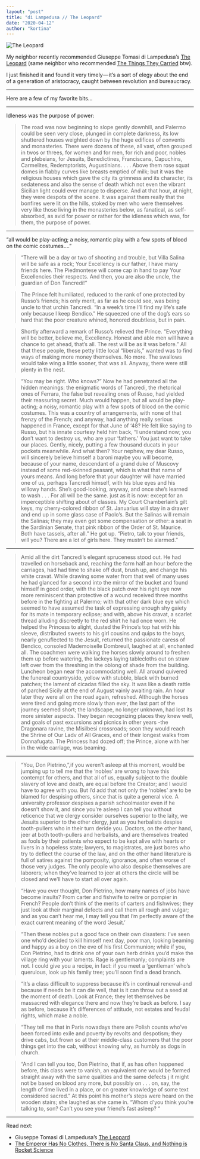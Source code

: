 ```yaml
---
layout: "post"
title: "di Lampedusa // The Leopard"
date: "2020-04-12"
author: "kortina"
---
```



![The Leopard](https://cdn-images-1.medium.com/max/600/0*pkJo7Bzgamqo3hrB.jpg)

My neighbor recently recommended Giuseppe Tomasi di Lampedusa’s [The Leopard](https://www.amazon.com/Leopard-Giuseppe-Tomasi-Lampedusa/dp/1522633774?tag=kortina0e-20) (same neighbor who recommended [The Things They Carried](https://medium.com/@kortina/the-things-they-carried-7f0773ccc9b3) btw).

I just finished it and found it very timely — it’s a sort of elegy about the end of a generation of aristocracy, caught between revolution and bureaucracy.

---

Here are a few of my favorite bits…

---

Idleness was the purpose of power:

> The road was now beginning to slope gently downhill, and Palermo could be seen very close, plunged in complete darkness, its low shuttered houses weighted down by the huge edifices of convents and monasteries. There were dozens of these, all vast, often grouped in twos or threes, for women and for men, for rich and poor, nobles and plebeians, for Jesuits, Benedictines, Franciscans, Capuchins, Carmelites, Redemptorists, Augustinians. . . . Above them rose squat domes in flabby curves like breasts emptied of milk; but it was the religious houses which gave the city its grimness and its character, its sedateness and also the sense of death which not even the vibrant Sicilian light could ever manage to disperse. And at that hour, at night, they were despots of the scene. It was against them really that the bonfires were lit on the hills, stoked by men who were themselves very like those living in the monasteries below, as fanatical, as self-absorbed, as avid for power or rather for the idleness which was, for them, the purpose of power.

---

“all would be play-acting; a noisy, romantic play with a few spots of blood on the comic costumes….”

> “There will be a day or two of shooting and trouble, but Villa Salina will be safe as a rock; Your Excellency is our father, I have many friends here. The Piedmontese will come cap in hand to pay Your Excellencies their respects. And then, you are also the uncle, the guardian of Don Tancredi!”

> The Prince felt humiliated, reduced to the rank of one protected by Russo’s friends; his only merit, as far as he could see, was being uncle to that urchin Tancredi. “In a week’s time I’ll find my life’s safe only because I keep Bendico.” He squeezed one of the dog’s ears so hard that the poor creature whined, honored doubtless, but in pain.

> Shortly afterward a remark of Russo’s relieved the Prince. “Everything will be better, believe me, Excellency. Honest and able men will have a chance to get ahead, that’s all. The rest will be as it was before.” All that these people, these petty little local “liberals,” wanted was to find ways of making more money themselves. No more. The swallows would take wing a little sooner, that was all. Anyway, there were still plenty in the nest.

> “You may be right. Who knows?” Now he had penetrated all the hidden meanings: the enigmatic words of Tancredi, the rhetorical ones of Ferrara, the false but revealing ones of Russo, had yielded their reassuring secret. Much would happen, but all would be play-acting; a noisy, romantic play with a few spots of blood on the comic costumes. This was a country of arrangements, with none of that frenzy of the French; and anyway, had anything really serious happened in France, except for that June of ‘48? He felt like saying to Russo, but his innate courtesy held him back, “I understand now; you don’t want to destroy us, who are your ‘fathers.’ You just want to take our places. Gently, nicely, putting a few thousand ducats in your pockets meanwhile. And what then? Your nephew, my dear Russo, will sincerely believe himself a baroni maybe you will become, because of your name, descendant of a grand duke of Muscovy instead of some red-skinned peasant, which is what that name of yours means. And long before that your daughter will have married one of us, perhaps Tancredi himself, with his blue eyes and his willowy hands. She’s good-looking, anyway, and once she’s learned to wash . . . For all will be the same. just as it is now: except for an imperceptible shifting about of classes. My Court Chamberlain’s gilt keys, my cherry-colored ribbon of St. Januarius will stay in a drawer and end up in some glass case of Paolo’s. But the Salinas will remain the Salinas; they may even get some compensation or other: a seat in the Sardinian Senate, that pink ribbon of the Order of St. Maurice. Both have tassels, after all.” He got up. “Pietro, talk to your friends, will you? There are a lot of girls here. They mustn’t be alarmed.”

---

> Amid all the dirt Tancredi’s elegant spruceness stood out. He had travelled on horseback and, reaching the farm half an hour before the carriages, had had time to shake off dust, brush up, and change his white cravat. While drawing some water from that well of many uses he had glanced for a second into the mirror of the bucket and found himself in good order, with the black patch over his right eye now more reminiscent than protective of a wound received three months before in the fighting at Palermo; with that other dark blue eye which seemed to have assumed the task of expressing enough shy gaiety for its mate in temporary eclipse; and with, above his cravat, a scarlet thread alluding discreetly to the red shirt he had once worn. He helped the Princess to alight, dusted the Prince’s top hat with his sleeve, distributed sweets to his girl cousins and quips to the boys, nearly genuflected to the Jesuit, returned the passionate caress of Bendico, consoled Mademoiselle Dombreuil, laughed at all, enchanted all. The coachmen were walking the horses slowly around to freshen them up before watering, the lackeys laying tablecloths out on straw left over from the threshing in the oblong of shade from the building. Luncheon began near the accommodating well. All around quivered the funereal countryside, yellow with stubble, black with burned patches; the lament of cicadas filled the sky. It was like a death rattle of parched Sicily at the end of August vainly awaiting rain. An hour later they were all on the road again, refreshed. Although the horses were tired and going more slowly than ever, the last part of the journey seemed short; the landscape, no longer unknown, had lost its more sinister aspects. They began recognizing places they knew well, and goals of past excursions and picnics in other years -the Dragonara ravine, the Misilbesi crossroads; soon they would reach the Shrine of Our Ladv of All Graces, end of their longest walks from Donnafugata. The Princess had dozed off; the Prince, alone with her in the wide carriage, was beaming.

---

> “You, Don Pietrino,”,if you weren’t asleep at this moment, would be jumping up to tell me that the ‘nobles’ are wrong to have this contempt for others, and that all of us, equally subject to the double slavery of love and death, are equal before the Creator; and I would have to agree with you. But I’d add that not only the ‘nobles’ are to be blamed for despising others, since that is quite a general vice. A university professor despises a parish schoolmaster even if he doesn’t show it, and since you’re asleep I can tell you without reticence that we clergy consider ourselves superior to the laity, we Jesuits superior to the other clergy, just as you herbalists despise tooth-pullers who in their turn deride you. Doctors, on the other hand, jeer at both tooth-pullers and herbalists, and are themselves treated as fools by their patients who expect to be kept alive with hearts or livers in a hopeless state; lawyers, to magistrates, are just bores who try to deflect the course of the law, and on the other hand literature is full of satires against the pomposity, ignorance, and often worse of those very judges. The only people who also despise themselves are laborers; when they’ve learned to jeer at others the circle will be closed and we’ll have to start all over again.

> “Have you ever thought, Don Pietrino, how many names of jobs have become insults? From carter and fishwife to reitre or pompier in French? People don’t think of the merits of carters and fishwives; they just look at their marginal defects and call them all rough and vulgar; and as you can’t hear me, I may tell you that I’m perfectly aware of the exact current meaning of the word ‘Jesuit.’

> “Then these nobles put a good face on their own disasters: I’ve seen one who’d decided to kill himself next day, poor man, looking beaming and happy as a boy on the eve of his first Communion; while if you, Don Pietrino, had to drink one of your own herb drinks you’d make the village ring with your laments. Rage is gentlemanly; complaints are not. I could give you a recipe, in fact: if you meet a ‘gentleman’ who’s querulous, look up his family tree; you’ll soon find a dead branch.

> “It’s a class difficult to suppress because it’s in continual renewal-and because if needs be it can die well, that is it can throw out a seed at the moment of death. Look at France; they let themselves be massacred with elegance there and now they’re back as before. I say as before, because it’s differences of attitude, not estates and feudal rights, which make a noble.

> “They tell me that in Paris nowadays there are Polish counts who’ve been forced into exile and poverty by revolts and despotism; they drive cabs, but frown so at their middle-class customers that the poor things get into the cab, without knowing why, as humbly as dogs in church.

> “And I can tell you too, Don Pietrino, that if, as has often happened before, this class were to vanish, an equivalent one would be formed straight away with the same qualities and the same defects j it might not be based on blood any more, but possibly on . . . on, say, the length of time lived in a place, or on greater knowledge of some text considered sacred.” At this point his mother’s steps were heard on the wooden stairs; she laughed as she came in. “Whom d’you think you’re talking to, son? Can’t you see your friend’s fast asleep? “

---

Read next:

- Giuseppe Tomasi di Lampedusa’s [The Leopard](https://www.amazon.com/Leopard-Giuseppe-Tomasi-Lampedusa/dp/1522633774?tag=kortina0e-20)
- [The Emperor Has No Clothes, There is No Santa Claus, and Nothing is Rocket Science](https://kortina.nyc/essays/the-emperor-has-no-clothes-there-is-no-santa-claus-and-nothing-is-rocket-science/)

